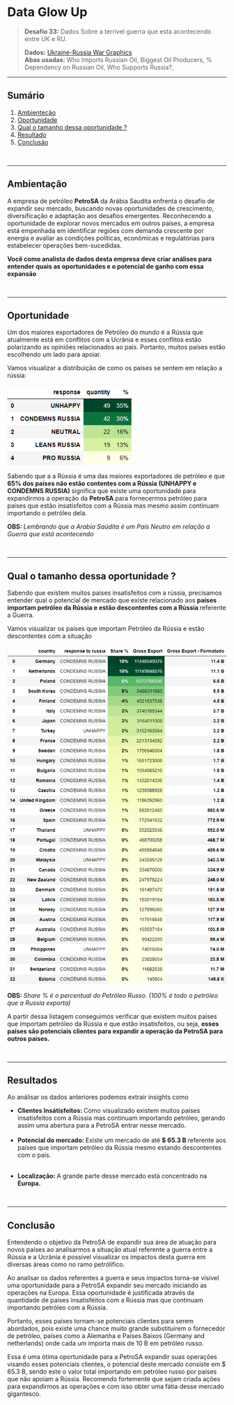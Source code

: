 <h1 >  Data Glow Up </h1>

<blockquote>
    <p > 
        <b> Desafio 33:</b>  Dados Sobre a terrivel guerra que esta acontecendo entre UK e RU. 
    </p>
    <p >
        <b>Dados:</b> <a href='https://docs.google.com/spreadsheets/d/17YhLXD459Q8_8ez0aAl9EP4EbwgYndTDeMgJzvp5G_w/edit#gid=2011395717'> Ukraine-Russia War Graphics </a> 
        <br>
        <b>Abas usadas: </b> Who Imports Russian Oil, Biggest Oil Producers, % Dependency on Russian Oil, Who Supports Russia?, 
    </p>
</blockquote>
<hr>

<h2> Sumário </h2>
<ol>
    <li> <a href='#ambientacao'> Ambienteção </a> </li>
    <li> <a href='#oportunidade'> Oportunidade </a> </li>
    <li> <a href='#tamanho'> Qual o tamanho dessa oportunidade ? </a> </li>
    <li> <a href='#resultado'> Resultado </a> </li>
    <li> <a href='#conclusao'> Conclusão </a> </li>
</ol>

<br><hr> 

<h2 id='ambientacao'> Ambientação </h2>
<p> A empresa de petróleo <b> PetroSA</b> da Arábia Saudita enfrenta o desafio de expandir seu mercado, buscando novas oportunidades de crescimento, diversificação e adaptação aos desafios emergentes. Reconhecendo a oportunidade de explorar novos mercados em outros países, a empresa está empenhada em identificar regiões com demanda crescente por energia e avaliar as condições políticas, econômicas e regulatórias para estabelecer operações bem-sucedidas. </p> 

<p> <b> Você como analista de dados desta empresa deve criar análises para entender quais as oportunidades e o potencial de ganho com essa expansão </b> </p>
<br><hr>

<h2 id='oportunidade'> Oportunidade </h2>

<p> Um dos maiores exportadores de Petróleo do mundo é a Rússia que atualmente está em conflitos com a Ucránia e esses conflitos estão polarizando as opiniões relacionados ao país. 
Portanto, muitos países estão escolhendo um lado para apoiar.</p>
<p>
Vamos visualizar a distribuição de como os países se sentem em relação a rússia:
</p>
<img src='relacao_russia.png'> 
<p> Sabendo que a a Rússia é uma das maiores exportadores de petróleo e que <b> 65% dos países não estão contentes com a Rússia (UNHAPPY e CONDEMNS RUSSIA) </b> significa que existe uma oportunidade para expandirmos a operação da <b> PetroSA </b> para fornecermos petróleo para países que estão insatisfeitos com a Rússia mas mesmo assim continuam importando o petróleo dela.  </p>

<b>OBS: </b> <i> Lembrando que a Arabia Saúdita é um País Neutro em relação a Guerra que está acontecendo </i> 

<br><hr>

<h2 id='tamanho'> Qual o tamanho dessa oportunidade ? </h2>

<p> Sabendo que existem muitos países insatisfeitos com a rússia, precisamos entender qual o potencial de mercado que existe relacionado aos <b> países importam petróleo da Rússia e estão descontentes com a Rússia </b> referente a Guerra. </p>

<p> Vamos visualizar os países que importam Petróleo da Rússia e estão descontentes com a situação </p>

<img src='potenciais_clientes.png'> 
<p> <b>OBS: </b> <i> Share % é o percentual do Petróleo Russo. (100% é todo o petróleo que a Russia exporta)  </i>  </p>

<p> A partir dessa listagem conseguimos verificar que existem muitos países que importam petróleo da Rússia e que estão insatisfeitos, ou seja, <b> esses países são potenciais clientes para expandir a operação da PetroSA para outros países. </b> </p>


<br><hr>

<h2 id='resultado'> Resultados </h2>

<p> Ao análisar os dados anteriores podemos extrair insights como </p>
<ul>
    <li>
    <b> Clientes Insátisfeitos:  </b> 
    Como visualizado existem muitos países insatisfeitos com a Rússia mas continuam importando petróleo, gerando assim uma abertura para a PetroSA entrar nesse mercado.
    </li>
<br>
    <li>
    <b> Potencial do mercado:  </b> 
    Existe um mercado de até <b>$ 65.3 B </b> referente aos países que importam petróleo da Rússia mesmo estando descontentes com o país. </p>
    </li>
<br>
    <li> <b>  Localização: </b> A grande parte desse mercado está concentrado na <b> Europa. </b>   </li>
</ul>

<br>
<hr>

<h2 id='conclusao'> Conclusão </h2>

<p> 
    Entendendo o objetivo da PetroSA de expandir sua área de atuação para novos países ao analisarmos a situação atual referente a guerra entre a Rússia e a Ucrânia é possivel visualizar os impactos desta guerra em diversas áreas como no ramo petrólifico. 
</p>
<p> 
    Ao analisar os dados referentes a guerra e seus impactos torna-se vísivel uma oportunidade para a PetroSA expandir seu mercado iniciando as operações na Europa. Essa oportunidade é justificada através da quantidade de países insatisféitos com a Rússia mas que continuam importando petróleo com a Rússia. 
</p>
<p> 
    Portanto, esses países tornam-se potenciais clientes para serem abordados, pois existe uma chance muito grande substituirem o fornecedor de petróleo, paises como a Alemanha e Países Baixos (Germany and netherlands) onde cada um importa mais de 10 B em petróleo russo.
</p>
<p> 
    Essa é uma ótima oportunidade para a PetroSA expandir suas operações visando esses potenciais clientes, o potencial deste mercado consiste em $ 65.3 B, sendo este o valor total importando em petróleo russo por países que não apoiam a Rússia. Recomendo fortemente que sejam criada ações para expandirmos as operações e com isso obter uma fátia desse mercado gigantesco.
</p>
